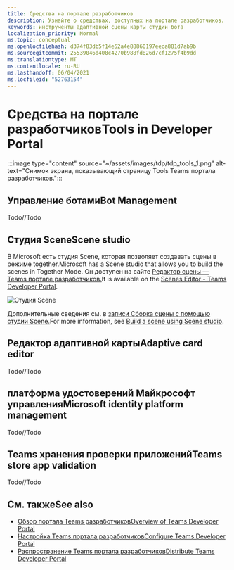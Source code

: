 ```yaml
---
title: Средства на портале разработчиков
description: Узнайте о средствах, доступных на портале разработчиков.
keywords: инструменты адаптивной сцены карты студии бота
localization_priority: Normal
ms.topic: conceptual
ms.openlocfilehash: d374f83db5f14e52a4e88860197eeca881d7ab9b
ms.sourcegitcommit: 25539046d408c4270b988fd826d7cf1275f4b9dd
ms.translationtype: MT
ms.contentlocale: ru-RU
ms.lasthandoff: 06/04/2021
ms.locfileid: "52763154"
---
```

# <a name="tools-in-developer-portal"></a><span data-ttu-id="defbd-104">Средства на портале разработчиков</span><span class="sxs-lookup"><span data-stu-id="defbd-104">Tools in Developer Portal</span></span>

:::image type="content" source="~/assets/images/tdp/tdp_tools_1.png" alt-text="Снимок экрана, показывающий страницу Tools Teams портала разработчиков.":::

## <a name="bot-management"></a><span data-ttu-id="defbd-106">Управление ботами</span><span class="sxs-lookup"><span data-stu-id="defbd-106">Bot Management</span></span>

<span data-ttu-id="defbd-107">Todo</span><span class="sxs-lookup"><span data-stu-id="defbd-107">//Todo</span></span>

## <a name="scene-studio"></a><span data-ttu-id="defbd-108">Студия Scene</span><span class="sxs-lookup"><span data-stu-id="defbd-108">Scene studio</span></span>

<span data-ttu-id="defbd-109">В Microsoft есть студия Scene, которая позволяет создавать сцены в режиме together.</span><span class="sxs-lookup"><span data-stu-id="defbd-109">Microsoft has a Scene studio that allows you to build the scenes in Together Mode.</span></span> <span data-ttu-id="defbd-110">Он доступен на сайте [Редактор сцены — Teams портале разработчиков.](https://dev.teams.microsoft.com/scenes)</span><span class="sxs-lookup"><span data-stu-id="defbd-110">It is available on the [Scenes Editor - Teams Developer Portal](https://dev.teams.microsoft.com/scenes).</span></span>

![Студия Scene](~/assets/images/apps-in-meetings/scene-design-studio.png)

<span data-ttu-id="defbd-112">Дополнительные сведения см. в [записи Сборка сцены с помощью студии Scene.](../apps-in-teams-meetings/teams-together-mode.md#build-a-scene-using-the-scene-studio)</span><span class="sxs-lookup"><span data-stu-id="defbd-112">For more information, see [Build a scene using Scene studio](../apps-in-teams-meetings/teams-together-mode.md#build-a-scene-using-the-scene-studio).</span></span>

## <a name="adaptive-card-editor"></a><span data-ttu-id="defbd-113">Редактор адаптивной карты</span><span class="sxs-lookup"><span data-stu-id="defbd-113">Adaptive card editor</span></span>

<span data-ttu-id="defbd-114">Todo</span><span class="sxs-lookup"><span data-stu-id="defbd-114">//Todo</span></span>

## <a name="microsoft-identity-platform-management"></a><span data-ttu-id="defbd-115">платформа удостоверений Майкрософт управления</span><span class="sxs-lookup"><span data-stu-id="defbd-115">Microsoft identity platform management</span></span>

<span data-ttu-id="defbd-116">Todo</span><span class="sxs-lookup"><span data-stu-id="defbd-116">//Todo</span></span>

## <a name="teams-store-app-validation"></a><span data-ttu-id="defbd-117">Teams хранения проверки приложений</span><span class="sxs-lookup"><span data-stu-id="defbd-117">Teams store app validation</span></span>

<span data-ttu-id="defbd-118">Todo</span><span class="sxs-lookup"><span data-stu-id="defbd-118">//Todo</span></span>

## <a name="see-also"></a><span data-ttu-id="defbd-119">См. также</span><span class="sxs-lookup"><span data-stu-id="defbd-119">See also</span></span>

* [<span data-ttu-id="defbd-120">Обзор портала Teams разработчиков</span><span class="sxs-lookup"><span data-stu-id="defbd-120">Overview of Teams Developer Portal</span></span>](~/concepts/build-and-test/teams-developer-portal.md)
* [<span data-ttu-id="defbd-121">Настройка Teams портала разработчиков</span><span class="sxs-lookup"><span data-stu-id="defbd-121">Configure Teams Developer Portal</span></span>](~/concepts/tdp-configuration.md)
* [<span data-ttu-id="defbd-122">Распространение Teams портала разработчиков</span><span class="sxs-lookup"><span data-stu-id="defbd-122">Distribute Teams Developer Portal</span></span>](~/concepts/tdp-distribute.md)
